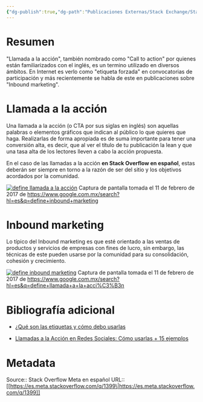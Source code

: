 ```yaml
---
{"dg-publish":true,"dg-path":"Publicaciones Externas/Stack Exchange/Stack Overflow en español/Stack Overflow en español Meta/es.meta.stackoverflow.com-1399.md","permalink":"/publicaciones-externas/stack-exchange/stack-overflow-en-espanol/stack-overflow-en-espanol-meta/es-meta-stackoverflow-com-1399/","hide":true,"noteIcon":"default","created":"2024-04-03T12:49:10.592-06:00","updated":"2024-04-05T16:43:58.963-06:00"}
---
```


# 

# Resumen
"Llamada a la acción", también nombrado como "Call to action" por quienes están familiarizados con el inglés, es un termino utilizado en diversos ámbitos. En Internet es verlo como "etiqueta forzada" en convocatorias de participación y más recientemente se habla de este en publicaciones sobre "Inbound marketing".

# Llamada a la acción
Una llamada a la acción (o CTA por sus siglas en inglés) son aquellas palabras o elementos gráficos que indican al público lo que quieres que haga. Realizarlas de forma apropiada es de suma importante para tener una conversión alta, es decir, que al ver el título de tu publicación la lean y que una tasa alta de los lectores lleven a cabo la acción propuesta.

En el caso de las llamadas a la acción **en Stack Overflow en español**, estas deberán ser siempre en torno a la razón de ser del sitio y los objetivos acordados por la comunidad.

[![define llamada a la acción][1]][1]
Captura de pantalla tomada el 11 de febrero de 2017 de 
https://www.google.com.mx/search?hl=es&q=define+inbound+marketing
# Inbound marketing
Lo típico del Inbound marketing es que esté orientado a las ventas de productos y servicios de empresas con fines de lucro, sin embargo, las técnicas de este pueden usarse por la comunidad para su consolidación, cohesión y crecimiento.

[![define inbound marketing][2]][2]
Captura de pantalla tomada el 11 de febrero de 2017 de https://www.google.com.mx/search?hl=es&q=define+llamada+a+la+acci%C3%B3n


# Bibliografía adicional
- [¿Qué son las etiquetas y cómo debo usarlas](http://es.stackoverflow.com/help/tagging)
- [Llamadas a la Acción en Redes Sociales: Cómo usarlas + 15 ejemplos][3]


  [1]: https://i.stack.imgur.com/1DszF.png
  [2]: https://i.stack.imgur.com/xpXuA.png
  [3]: http://wanatop.com/llamadas-a-la-accion-en-redes-sociales/

# Metadata
Source:: Stack Overflow Meta en español
URL:: [[https://es.meta.stackoverflow.com/q/1399\|https://es.meta.stackoverflow.com/q/1399]]

